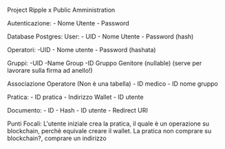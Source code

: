 Project Ripple x Public Amministration

Autenticazione:
    - Nome Utente
    - Password

Database Postgres:
User:
    - UID
    - Nome Utente
    - Password (hash) 

Operatori:
    -UID
    - Nome utente
    - Password (hashata)

Gruppi:
    -UID
    -Name Group
    -ID Gruppo Genitore (nullable) 
    (serve per lavorare sulla firma ad anello!)


Associazione Operatore (Non è una tabella)
    - ID medico
    - ID nome gruppo

Pratica:
    - ID pratica
    - Indirizzo Wallet
    - ID utente

Documento:
    - ID
    - Hash
    - ID utente
    - Redirect URI



Punti Focali:
L'utente iniziale crea la pratica, il quale è un operazione su blockchain, perchè equivale creare il wallet. La pratica non comprare su blockchain?, comprare un indirizzo 